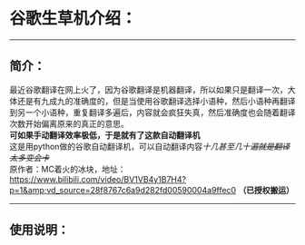 # 谷歌生草机介绍：
***
## 简介：
最近谷歌翻译在网上火了，因为谷歌翻译是机器翻译，所以如果只是翻译一次，大体还是有九成九的准确度的，但是当使用谷歌翻译选择小语种，然后小语种再翻译到另一个小语种，重复翻译多遍后，内容就会疯狂失真，然后准确度也会随着翻译次数开始偏离原来的真正的意思。  
__可如果手动翻译效率极低，于是就有了这款自动翻译机__  
这是用python做的谷歌自动翻译机，可以自动翻译内容*十几甚至几十遍~~就是翻译太多变会卡~~*  
原作者：MC着火的冰块，地址：https://www.bilibili.com/video/BV1VB4y1B7H4?p=1&amp;vd_source=28f8767c6a9d282fd00590004a9ffec0
__（已授权搬运）__
***
## 使用说明：
